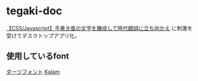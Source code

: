 # tegaki-doc

[【CSS/Javascript】手書き風の文字を錬成して時代錯誤に立ち向かえ](https://qiita.com/arika0093/items/ab8d333f17fcb2d405d9) に刺激を受けてデスクトップアプリ化。

## 使用しているfont

[ダーツフォント](http://www.p-darts.jp/font/dartsfont/)
[Kalam](https://google-webfonts-helper.herokuapp.com/fonts/kalam?subsets=latin)